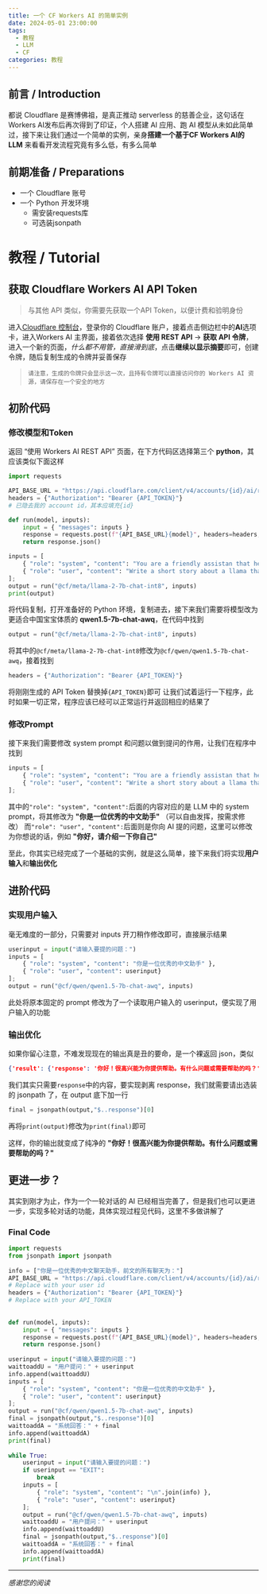 ```yaml
---
title: 一个 CF Workers AI 的简单实例
date: 2024-05-01 23:00:00
tags:
  - 教程
  - LLM
  - CF
categories: 教程
---
```

## 前言 / Introduction

都说 Cloudflare 是赛博佛祖，是真正推动 serverless 的慈善企业，这句话在Workers AI发布后再次得到了印证，个人搭建 AI 应用、跑 AI 模型从未如此简单过，接下来让我们通过一个简单的实例，亲身**搭建一个基于CF Workers AI的 LLM** 来看看开发流程究竟有多么低，有多么简单

## 前期准备 / Preparations

- 一个 Cloudflare 账号
- 一个 Python 开发环境
	- 需安装requests库
	- 可选装jsonpath

# 教程 / Tutorial
## 获取 Cloudflare Workers AI API Token

> 与其他 API 类似，你需要先获取一个API Token，以便计费和验明身份

进入[Cloudflare 控制台](https://dash.cloudflare.com)，登录你的 Cloudflare 账户，接着点击侧边栏中的**AI**选项卡，进入Workers AI 主界面，接着依次选择 **使用 REST API** -> **获取 API 令牌**，进入一个新的页面，*什么都不用管，直接滑到底*，点击**继续以显示摘要**即可，创建令牌，随后复制生成的令牌并妥善保存

>`请注意，生成的令牌只会显示这一次，且持有令牌可以直接访问你的 Workers AI 资源，请保存在一个安全的地方`

## 初阶代码

### 修改模型和Token

返回 “使用 Workers AI REST API” 页面，在下方代码区选择第三个 **python**，其应该类似下面这样

```python
import requests

API_BASE_URL = "https://api.cloudflare.com/client/v4/accounts/{id}/ai/run/"
headers = {"Authorization": "Bearer {API_TOKEN}"}
# 已隐去我的 account id，其本应填充{id}

def run(model, inputs):
    input = { "messages": inputs }
    response = requests.post(f"{API_BASE_URL}{model}", headers=headers, json=input)
    return response.json()

inputs = [
    { "role": "system", "content": "You are a friendly assistan that helps write stories" },
    { "role": "user", "content": "Write a short story about a llama that goes on a journey to find an orange cloud "}
];
output = run("@cf/meta/llama-2-7b-chat-int8", inputs)
print(output)

```

将代码复制，打开准备好的 Python 环境，复制进去，接下来我们需要将模型改为更适合中国宝宝体质的 **qwen1.5-7b-chat-awq**，在代码中找到
```python
output = run("@cf/meta/llama-2-7b-chat-int8", inputs)
```
将其中的`@cf/meta/llama-2-7b-chat-int8`修改为`@cf/qwen/qwen1.5-7b-chat-awq`，接着找到
```python
headers = {"Authorization": "Bearer {API_TOKEN}"}
```
将刚刚生成的 API Token 替换掉`{API_TOKEN}`即可
让我们试着运行一下程序，此时如果一切正常，程序应该已经可以正常运行并返回相应的结果了

### 修改Prompt

接下来我们需要修改 system prompt 和问题以做到提问的作用，让我们在程序中找到
```python
inputs = [
    { "role": "system", "content": "You are a friendly assistan that helps write stories" },
    { "role": "user", "content": "Write a short story about a llama that goes on a journey to find an orange cloud "}
];
```
其中的`"role": "system", "content":`后面的内容对应的是 LLM 中的 system prompt，将其修改为 **"你是一位优秀的中文助手"** （可以自由发挥，按需求修改）
而`"role": "user", "content":`后面则是你向 AI 提的问题，这里可以修改为你想说的话，例如 **"你好，请介绍一下你自己"**

至此，你其实已经完成了一个基础的实例，就是这么简单，接下来我们将实现**用户输入**和**输出优化**

## 进阶代码

### 实现用户输入

毫无难度的一部分，只需要对 inputs 开刀稍作修改即可，直接展示结果
```python
userinput = input("请输入要提的问题：")  
inputs = [  
    { "role": "system", "content": "你是一位优秀的中文助手" },  
    { "role": "user", "content": userinput}  
];  
output = run("@cf/qwen/qwen1.5-7b-chat-awq", inputs)
```
此处将原本固定的 prompt 修改为了一个读取用户输入的 userinput，便实现了用户输入的功能

### 输出优化

如果你留心注意，不难发现现在的输出真是丑的要命，是一个裸返回 json，类似
```json
{'result': {'response': '你好！很高兴能为你提供帮助。有什么问题或需要帮助的吗？'}, 'success': True, 'errors': [], 'messages': []}
```
我们其实只需要`response`中的内容，要实现剥离 response，我们就需要请出选装的 jsonpath 了，在 output 底下加一行
```python
final = jsonpath(output,"$..response")[0]
```
再将`print(output)`修改为`print(final)`即可

这样，你的输出就变成了纯净的 **"你好！很高兴能为你提供帮助。有什么问题或需要帮助的吗？"**

## 更进一步？

其实到刚才为止，作为一个一轮对话的 AI 已经相当完善了，但是我们也可以更进一步，实现多轮对话的功能，具体实现过程见代码，这里不多做讲解了

### Final Code

```python
import requests  
from jsonpath import jsonpath  
  
info = ["你是一位优秀的中文聊天助手，前文的所有聊天为："]  
API_BASE_URL = "https://api.cloudflare.com/client/v4/accounts/{id}/ai/run/"  
# Replace with your user id
headers = {"Authorization": "Bearer {API_TOKEN}"}  
# Replace with your API_TOKEN
  
  
def run(model, inputs):  
    input = { "messages": inputs }  
    response = requests.post(f"{API_BASE_URL}{model}", headers=headers, json=input)  
    return response.json()  
  
userinput = input("请输入要提的问题：")  
waittoaddU = "用户提问：" + userinput  
info.append(waittoaddU)  
inputs = [  
    { "role": "system", "content": "你是一位优秀的中文助手" },  
    { "role": "user", "content": userinput}  
];  
output = run("@cf/qwen/qwen1.5-7b-chat-awq", inputs)  
final = jsonpath(output,"$..response")[0]  
waittoaddA = "系统回答：" + final  
info.append(waittoaddA)  
print(final) 
  
while True:  
    userinput = input("请输入要提的问题：")  
    if userinput == "EXIT":  
        break  
    inputs = [  
        { "role": "system", "content": "\n".join(info) },  
        { "role": "user", "content": userinput}  
    ];  
    output = run("@cf/qwen/qwen1.5-7b-chat-awq", inputs)  
    waittoaddU = "用户提问：" + userinput  
    info.append(waittoaddU)  
    final = jsonpath(output,"$..response")[0]  
    waittoaddA = "系统回答：" + final  
    info.append(waittoaddA)  
    print(final)
```

---

*感谢您的阅读*